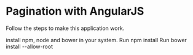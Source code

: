 # Pagination with AngularJS

Follow the steps to make this application work.

install npm, node and bower in your system.
Run npm install
Run bower install --allow-root
